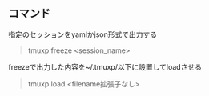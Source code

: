 ## コマンド

指定のセッションをyamlかjson形式で出力する
> tmuxp freeze <session_name>

freezeで出力した内容を~/.tmuxp/以下に設置してloadさせる
> tmuxp load <filename拡張子なし>


